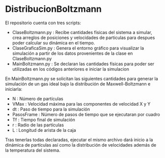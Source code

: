 # DistribucionBoltzmann
El repositorio cuenta con tres scripts: 
- ClaseBoltzmann.py : Recibe cantidades físicas del sistema a simular, crea arreglos de posiciones y velocidades de
particulas para despues poder calcular su dinámica en el tiempo.
- ClaseGraficaSim.py : Genera el entorno gráfico para visualizar la simulación a partir de los datos provenientes de la
clase en ClaseBoltzmann.py
- MainBoltzmann.py : Se declaran las cantidades físicas para poder ser utilizadas en los códigos anteriores e iniciar la
simulacion


En MainBoltzmann.py se solicitan las siguientes cantidades para generar la simulación de un gas ideal bajo la distribución de Maxwell-Boltzmann e iniciarla:
- N : Número de partículas
- VMax : Velocidad máxima para las componentes de velocidad X y Y
- dt : Paso de tiempo para la simulación
- PasosFrame : Número de pasos de tiempo que se ejecutaran por cuadro
- Tf : Tiempo final de simulación
- r : Radio de las partículas
- L : Longitud de arista de la caja 

Tras tenerlas todas declaradas, ejecutar el mismo archivo dará inicio a la dinámica de partículas así como la distribución de velocidades además de la temperatura del sistema.

